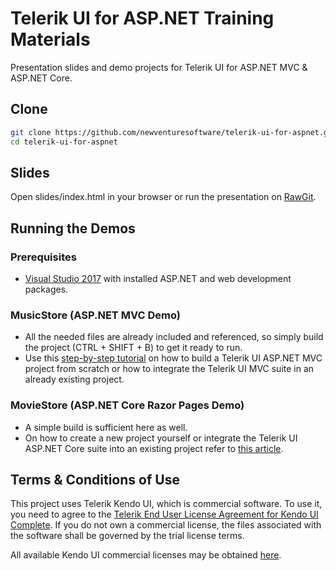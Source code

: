 # Telerik UI for ASP.NET Training Materials

Presentation slides and demo projects for Telerik UI for ASP.NET MVC & ASP.NET Core.

## Clone
```bash
git clone https://github.com/newventuresoftware/telerik-ui-for-aspnet.git
cd telerik-ui-for-aspnet
```

## Slides

Open slides/index.html in your browser or run the presentation on [RawGit](https://rawgit.com/newventuresoftware/telerik-ui-for-aspnet/master/slides/index.html).

## Running the Demos

### Prerequisites

* [Visual Studio 2017](https://www.visualstudio.com/downloads/) with installed ASP.NET and web development packages.

### MusicStore (ASP.NET MVC Demo)

* All the needed files are already included and referenced, so simply build the project (CTRL + SHIFT + B) to get it ready to run. 
* Use this [step-by-step tutorial](https://www.newventuresoftware.com/blog/getting-started-with-telerik-ui-for-asp.net-mvc) on how to build a Telerik UI ASP.NET MVC project from scratch or how to integrate the Telerik UI MVC suite in an already existing project.

### MovieStore (ASP.NET Core Razor Pages Demo)

* A simple build is sufficient here as well.
* On how to create a new project yourself or integrate the Telerik UI ASP.NET Core suite into an existing project refer to [this article](https://docs.telerik.com/aspnet-core/getting-started/getting-started).

## Terms & Conditions of Use

This project uses Telerik Kendo UI, which is commercial software. To use it, you need to agree to the [Telerik End User License Agreement for Kendo UI Complete](https://www.telerik.com/purchase/license-agreement/kendo-ui). If you do not own a commercial license, the files associated with the software shall be governed by the trial license terms.

All available Kendo UI commercial licenses may be obtained [here](http://www.telerik.com/purchase/kendo-ui).